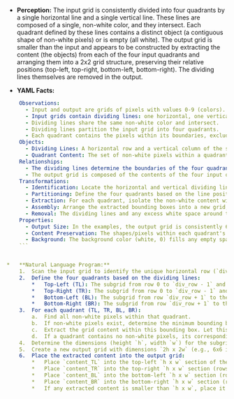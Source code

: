*   **Perception:** The input grid is consistently divided into four quadrants by a single horizontal line and a single vertical line. These lines are composed of a single, non-white color, and they intersect. Each quadrant defined by these lines contains a distinct object (a contiguous shape of non-white pixels) or is empty (all white). The output grid is smaller than the input and appears to be constructed by extracting the content (the objects) from each of the four input quadrants and arranging them into a 2x2 grid structure, preserving their relative positions (top-left, top-right, bottom-left, bottom-right). The dividing lines themselves are removed in the output.

*   **YAML Facts:**
    
```yaml
    Observations:
      - Input and output are grids of pixels with values 0-9 (colors).
      - Input grids contain dividing lines: one horizontal, one vertical.
      - Dividing lines share the same non-white color and intersect.
      - Dividing lines partition the input grid into four quadrants.
      - Each quadrant contains the pixels within its boundaries, excluding the dividing lines.
    Objects:
      - Dividing Lines: A horizontal row and a vertical column of the same non-white color.
      - Quadrant Content: The set of non-white pixels within a quadrant. Often forms a distinct shape.
    Relationships:
      - The dividing lines determine the boundaries of the four quadrants: Top-Left (TL), Top-Right (TR), Bottom-Left (BL), Bottom-Right (BR).
      - The output grid is composed of the contents of the four input quadrants.
    Transformations:
      - Identification: Locate the horizontal and vertical dividing lines and their color.
      - Partitioning: Define the four quadrants based on the line positions.
      - Extraction: For each quadrant, isolate the non-white content within its minimal bounding box.
      - Assembly: Arrange the extracted bounding boxes into a new grid, maintaining the TL, TR, BL, BR relative positions. The size of each section in the output grid appears to be uniform (3x3 in examples), potentially determined by the maximum bounding box size across quadrants.
      - Removal: The dividing lines and any excess white space around the quadrant content are removed.
    Properties:
      - Output Size: In the examples, the output grid is consistently 6x6, formed by four 3x3 subgrids.
      - Content Preservation: The shapes/pixels within each quadrant's bounding box are preserved in the corresponding output subgrid.
      - Background: The background color (white, 0) fills any empty space within the output subgrids if the extracted content is smaller than the subgrid size (though not observed in examples) or if a quadrant was empty.
    ```


*   **Natural Language Program:**
    1.  Scan the input grid to identify the unique horizontal row (`div_row`) and unique vertical column (`div_col`) that consist entirely of the same non-white color (`divider_color`).
    2.  Define the four quadrants based on the dividing lines:
        *   Top-Left (TL): The subgrid from row 0 to `div_row - 1` and column 0 to `div_col - 1`.
        *   Top-Right (TR): The subgrid from row 0 to `div_row - 1` and column `div_col + 1` to the last column.
        *   Bottom-Left (BL): The subgrid from row `div_row + 1` to the last row and column 0 to `div_col - 1`.
        *   Bottom-Right (BR): The subgrid from row `div_row + 1` to the last row and column `div_col + 1` to the last column.
    3.  For each quadrant (TL, TR, BL, BR):
        a.  Find all non-white pixels within that quadrant.
        b.  If non-white pixels exist, determine the minimum bounding box that encloses all of them within the quadrant.
        c.  Extract the grid content within this bounding box. Let this be `content_TL`, `content_TR`, `content_BL`, `content_BR`.
        d.  If a quadrant contains no non-white pixels, its corresponding content is considered empty or a default white block.
    4.  Determine the dimensions (height `h`, width `w`) for the subgrids in the output. Based on the examples, this appears to be consistently 3x3. (Alternatively, calculate the maximum height and maximum width among the bounding boxes found in step 3c).
    5.  Create a new output grid with dimensions `2h x 2w` (e.g., 6x6 if `h=3`, `w=3`), initialized with the background color (white, 0).
    6.  Place the extracted content into the output grid:
        *   Place `content_TL` into the top-left `h x w` section of the output grid (rows `0` to `h-1`, columns `0` to `w-1`).
        *   Place `content_TR` into the top-right `h x w` section (rows `0` to `h-1`, columns `w` to `2w-1`).
        *   Place `content_BL` into the bottom-left `h x w` section (rows `h` to `2h-1`, columns `0` to `w-1`).
        *   Place `content_BR` into the bottom-right `h x w` section (rows `h` to `2h-1`, columns `w` to `2w-1`).
        *   If any extracted content is smaller than `h x w`, place it at the top-left corner of its respective `h x w` section, padding the rest with the background color.